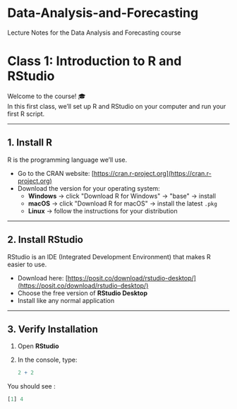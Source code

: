 # Data-Analysis-and-Forecasting
Lecture Notes for the Data Analysis and Forecasting course

# Class 1: Introduction to R and RStudio

Welcome to the course! 🎓  
In this first class, we’ll set up R and RStudio on your computer and run your first R script.

---

## 1. Install R
R is the programming language we’ll use.  

- Go to the CRAN website: [https://cran.r-project.org](https://cran.r-project.org)  
- Download the version for your operating system:
  - **Windows** → click "Download R for Windows" → "base" → install
  - **macOS** → click "Download R for macOS" → install the latest `.pkg`
  - **Linux** → follow the instructions for your distribution  

---

## 2. Install RStudio
RStudio is an IDE (Integrated Development Environment) that makes R easier to use.  

- Download here: [https://posit.co/download/rstudio-desktop/](https://posit.co/download/rstudio-desktop/)  
- Choose the free version of **RStudio Desktop**  
- Install like any normal application  

---

## 3. Verify Installation
1. Open **RStudio**  
2. In the console, type:  

   ```r
   2 + 2
   ```
You should see :
  ```r
  [1] 4
  ```

